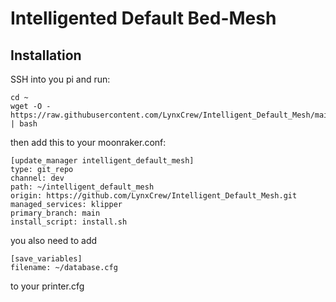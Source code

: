# Intelligented Default Bed-Mesh
## Installation


SSH into you pi and run:
```
cd ~
wget -O - https://raw.githubusercontent.com/LynxCrew/Intelligent_Default_Mesh/main/install.sh | bash
```

then add this to your moonraker.conf:
```
[update_manager intelligent_default_mesh]
type: git_repo
channel: dev
path: ~/intelligent_default_mesh
origin: https://github.com/LynxCrew/Intelligent_Default_Mesh.git
managed_services: klipper
primary_branch: main
install_script: install.sh
```

you also need to add
```
[save_variables]
filename: ~/database.cfg
```
to your printer.cfg
